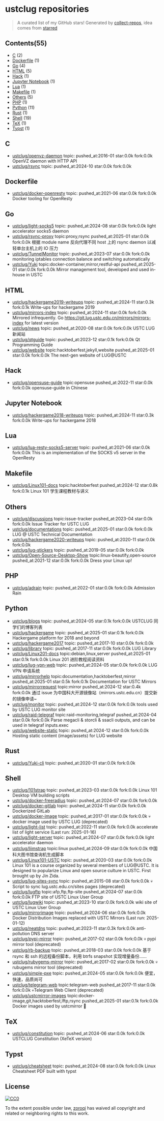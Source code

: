# ustclug repositories


> A curated list of my GitHub stars!  Generated by [collect-repos](https://github.com/zoroqi/collect-repos), idea comes from [starred](https://github.com/maguowei/starred)  


## Contents(55)

- [C](#c) (2)
- [Dockerfile](#dockerfile) (1)
- [Go](#go) (4)
- [HTML](#html) (5)
- [Hack](#hack) (1)
- [Jupyter Notebook](#jupyter-notebook) (1)
- [Lua](#lua) (1)
- [Makefile](#makefile) (1)
- [Others](#others) (5)
- [PHP](#php) (1)
- [Python](#python) (11)
- [Rust](#rust) (1)
- [Shell](#shell) (19)
- [TeX](#tex) (1)
- [Typst](#typst) (1)

## C

- [ustclug/openvz-daemon](https://github.com/ustclug/openvz-daemon) topic: pushed_at:2016-01 star:0.0k fork:0.0k OpenVZ daemon with HTTP API
- [ustclug/rsync](https://github.com/ustclug/rsync) topic: pushed_at:2024-10 star:0.0k fork:0.0k 

## Dockerfile

- [ustclug/docker-openresty](https://github.com/ustclug/docker-openresty) topic: pushed_at:2021-06 star:0.0k fork:0.0k Docker tooling for OpenResty

## Go

- [ustclug/light-socks5](https://github.com/ustclug/light-socks5) topic: pushed_at:2024-08 star:0.0k fork:0.0k light accelerator socks5 daemon
- [ustclug/rsync-proxy](https://github.com/ustclug/rsync-proxy) topic:proxy,rsync pushed_at:2025-01 star:0.0k fork:0.0k 根据 module name 反向代理不同 host 上的 rsync daemon 以减轻单台主机上的 IO 压力
- [ustclug/TunnelMonitor](https://github.com/ustclug/TunnelMonitor) topic: pushed_at:2023-07 star:0.0k fork:0.0k monitoring iptables connection balance and switching automatically
- [ustclug/Yuki](https://github.com/ustclug/Yuki) topic:docker-container,mirror,restful-api pushed_at:2025-01 star:0.0k fork:0.0k Mirror management tool, developed and used in-house in USTC

## HTML

- [ustclug/hackergame2019-writeups](https://github.com/ustclug/hackergame2019-writeups) topic: pushed_at:2024-11 star:0.3k fork:0.1k Write-ups for hackergame 2019
- [ustclug/mirrors-index](https://github.com/ustclug/mirrors-index) topic: pushed_at:2024-11 star:0.0k fork:0.0k Mirrored infrequently. Go https://git.lug.ustc.edu.cn/mirrors/mirrors-index for latest version
- [ustclug/news](https://github.com/ustclug/news) topic: pushed_at:2020-08 star:0.0k fork:0.0k USTC LUG 新闻站
- [ustclug/qtguide](https://github.com/ustclug/qtguide) topic: pushed_at:2023-12 star:0.1k fork:0.0k Qt Programming Guide
- [ustclug/website](https://github.com/ustclug/website) topic:hacktoberfest,jekyll,website pushed_at:2025-01 star:0.0k fork:0.0k The next-gen website of LUG@USTC

## Hack

- [ustclug/opensuse-guide](https://github.com/ustclug/opensuse-guide) topic:opensuse pushed_at:2022-11 star:0.0k fork:0.0k opensuse-guide in Chinese

## Jupyter Notebook

- [ustclug/hackergame2018-writeups](https://github.com/ustclug/hackergame2018-writeups) topic: pushed_at:2024-11 star:0.3k fork:0.0k Write-ups for hackergame 2018

## Lua

- [ustclug/lua-resty-socks5-server](https://github.com/ustclug/lua-resty-socks5-server) topic: pushed_at:2021-06 star:0.0k fork:0.0k This is an implementation of the SOCKS v5 server in the OpenResty

## Makefile

- [ustclug/Linux101-docs](https://github.com/ustclug/Linux101-docs) topic:hacktoberfest pushed_at:2024-12 star:0.8k fork:0.1k Linux 101 学生课程教材与讲义

## Others

- [ustclug/discussions](https://github.com/ustclug/discussions) topic:issue-tracker pushed_at:2023-04 star:0.0k fork:0.0k Issue Tracker for USTC LUG
- [ustclug/documentations](https://github.com/ustclug/documentations) topic: pushed_at:2025-01 star:0.0k fork:0.0k LUG @ USTC Technical Documentation
- [ustclug/hackergame2020-writeups](https://github.com/ustclug/hackergame2020-writeups) topic: pushed_at:2020-11 star:0.0k fork:0.0k 
- [ustclug/lug-stickers](https://github.com/ustclug/lug-stickers) topic: pushed_at:2019-05 star:0.0k fork:0.0k 
- [ustclug/Open-Source-Desktop-Show](https://github.com/ustclug/Open-Source-Desktop-Show) topic:linux-beautify,open-source pushed_at:2021-12 star:0.0k fork:0.0k Dress your Linux up!

## PHP

- [ustclug/adrain](https://github.com/ustclug/adrain) topic: pushed_at:2022-01 star:0.0k fork:0.0k Admission Rain

## Python

- [ustclug/blogs](https://github.com/ustclug/blogs) topic: pushed_at:2024-05 star:0.1k fork:0.0k USTCLUG 同学们的博客列表
- [ustclug/hackergame](https://github.com/ustclug/hackergame) topic: pushed_at:2025-01 star:0.1k fork:0.0k Hackergame platform for 2018 and beyond
- [ustclug/hackergame2017](https://github.com/ustclug/hackergame2017) topic: pushed_at:2017-10 star:0.0k fork:0.0k 
- [ustclug/library](https://github.com/ustclug/library) topic: pushed_at:2017-11 star:0.0k fork:0.0k LUG Library
- [ustclug/Linux201-docs](https://github.com/ustclug/Linux201-docs) topic:debian,linux,server pushed_at:2025-01 star:0.1k fork:0.0k Linux 201 进阶教程阅读资料
- [ustclug/lug-vpn-web](https://github.com/ustclug/lug-vpn-web) topic: pushed_at:2024-05 star:0.0k fork:0.0k LUG VPN 申请系统
- [ustclug/mirrorhelp](https://github.com/ustclug/mirrorhelp) topic:documentation,hacktoberfest,mirror pushed_at:2025-01 star:0.5k fork:0.1k Documentation for USTC Mirrors
- [ustclug/mirrorrequest](https://github.com/ustclug/mirrorrequest) topic:mirror pushed_at:2024-12 star:0.4k fork:0.0k 通过 issue 为中国科大开源镜像站（mirrors.ustc.edu.cn）提交新的镜像申请~
- [ustclug/monitor](https://github.com/ustclug/monitor) topic: pushed_at:2024-12 star:0.0k fork:0.0k tools used by USTC LUG monitor site
- [ustclug/raid-telegraf](https://github.com/ustclug/raid-telegraf) topic:raid-monitoring,telegraf pushed_at:2024-04 star:0.0k fork:0.0k Parse megacli & storcli & ssacli outputs, and can be used in telegraf inputs.exec
- [ustclug/website-static](https://github.com/ustclug/website-static) topic: pushed_at:2024-12 star:0.0k fork:0.0k Hosting static content (image/assets) for LUG website

## Rust

- [ustclug/Yuki-cli](https://github.com/ustclug/Yuki-cli) topic: pushed_at:2020-01 star:0.0k fork:0.0k 

## Shell

- [ustclug/101strap](https://github.com/ustclug/101strap) topic: pushed_at:2023-03 star:0.0k fork:0.0k Linux 101 Desktop VM building scripts
- [ustclug/docker-freeradius](https://github.com/ustclug/docker-freeradius) topic: pushed_at:2024-07 star:0.0k fork:0.0k 
- [ustclug/docker-gitlab](https://github.com/ustclug/docker-gitlab) topic: pushed_at:2024-11 star:0.0k fork:0.0k Dockerized GitLab
- [ustclug/docker-image](https://github.com/ustclug/docker-image) topic: pushed_at:2017-01 star:0.0k fork:0.0k 💀docker image used by USTC LUG (deprecated)
- [ustclug/light-list](https://github.com/ustclug/light-list) topic: pushed_at:2022-11 star:0.0k fork:0.0k accelerate list of light service (Last run: 2025-01-16)
- [ustclug/light-server](https://github.com/ustclug/light-server) topic: pushed_at:2024-07 star:0.0k fork:0.0k light accelerator daemon
- [ustclug/liimstrap](https://github.com/ustclug/liimstrap) topic:linux pushed_at:2024-09 star:0.0k fork:0.0k 中国科大图书馆查询机生成脚本
- [ustclug/Linux101-USTC](https://github.com/ustclug/Linux101-USTC) topic: pushed_at:2020-03 star:0.0k fork:0.0k Linux 101 is a course organized by several members of LUG@USTC. It is designed to popularize Linux and open source culture in USTC. First brought up by Jin Zida.
- [ustclug/lug-sites-sync](https://github.com/ustclug/lug-sites-sync) topic: pushed_at:2015-08 star:0.0k fork:0.0k 💀Script to sync lug.ustc.edu.cn/sites pages (deprecated)
- [ustclug/lugftp](https://github.com/ustclug/lugftp) topic:afp,ftp,ftp-site pushed_at:2024-07 star:0.0k fork:0.0k FTP site of USTC Linux User Group
- [ustclug/lugwiki](https://github.com/ustclug/lugwiki) topic: pushed_at:2023-10 star:0.0k fork:0.0k wiki site of USTC Linux User Group
- [ustclug/mirrorimage](https://github.com/ustclug/mirrorimage) topic: pushed_at:2024-06 star:0.0k fork:0.0k Docker Distribution Images replaced with USTC Mirrors (Last run: 2025-01-12)
- [ustclug/neatdns](https://github.com/ustclug/neatdns) topic: pushed_at:2023-11 star:0.3k fork:0.0k anti-pollution DNS server
- [ustclug/pypi-mirror](https://github.com/ustclug/pypi-mirror) topic: pushed_at:2017-02 star:0.0k fork:0.0k 💀 pypi mirror tool (deprecated)
- [ustclug/rb-backup](https://github.com/ustclug/rb-backup) topic: pushed_at:2018-03 star:0.0k fork:0.0k 基于 rsync 和 ssh 的远程备份脚本，利用 btrfs snapshot 实现增量备份……
- [ustclug/rubygems-mirror](https://github.com/ustclug/rubygems-mirror) topic: pushed_at:2017-02 star:0.0k fork:0.0k 💀 rubugems mirror tool (deprecated)
- [ustclug/simple-pxe](https://github.com/ustclug/simple-pxe) topic: pushed_at:2024-05 star:0.0k fork:0.0k 便宜，快速，品质尚可
- [ustclug/telegram-web](https://github.com/ustclug/telegram-web) topic:telegram-web pushed_at:2017-11 star:0.0k fork:0.0k 💀Telegram Web Client (deprecated)
- [ustclug/ustcmirror-images](https://github.com/ustclug/ustcmirror-images) topic:docker-image,git,hacktoberfest,lftp,rsync pushed_at:2025-01 star:0.1k fork:0.0k Docker images used by ustcmirror :rocket:

## TeX

- [ustclug/constitution](https://github.com/ustclug/constitution) topic: pushed_at:2024-06 star:0.0k fork:0.0k USTCLUG Constitution (XeTeX version)

## Typst

- [ustclug/cheatsheet](https://github.com/ustclug/cheatsheet) topic: pushed_at:2024-08 star:0.0k fork:0.0k Linux Cheatsheet PDF built with typst


## License

[![CC0](http://mirrors.creativecommons.org/presskit/buttons/88x31/svg/cc-zero.svg)](https://creativecommons.org/publicdomain/zero/1.0/)

To the extent possible under law, [zoroqi](https://github.com/zoroqi) has waived all copyright and related or neighboring rights to this work.
